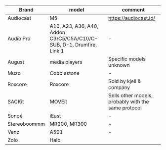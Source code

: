 |Brand          | model | comment                                            |
|---------------|-------|----------------------------------------------------|
| Audiocast     | M5   | https://audiocast.io/ |
| Audio Pro     | A10, A23, A36, A40, Addon C3/C5/C5A/C10/C-SUB, D-1, Drumfire, Link 1| - |
| August        | media players | Specific models unknown |
| Muzo          | Cobblestone | -|
| Roxcore       | Roxcore | Sold by kjell & company |
| SACKit        | MOVEit | Sells other models, probably with the same protocol |
| Sonoé         | iEast | -
| Stereoboommm  | MR200, MR300 | - |
| Venz |A501| - |
| Zolo | Halo | |

